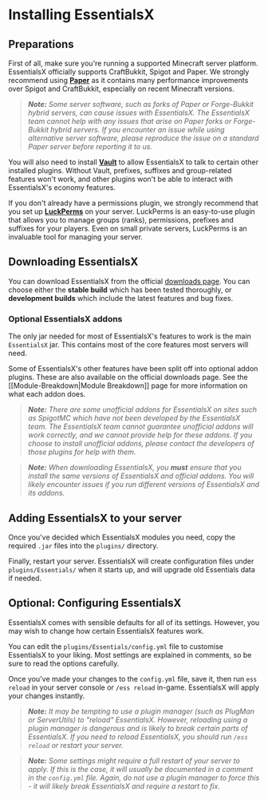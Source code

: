 # Installing EssentialsX

## Preparations

First of all, make sure you're running a supported Minecraft server platform. EssentialsX officially supports CraftBukkit, Spigot and Paper. We strongly recommend using [**Paper**](https://papermc.io) as it contains many performance improvements over Spigot and CraftBukkit, especially on recent Minecraft versions.

> _**Note:** Some server software, such as forks of Paper or Forge-Bukkit hybrid servers, can cause issues with EssentialsX. The EssentialsX team cannot help with any issues that arise on Paper forks or Forge-Bukkit hybrid servers. If you encounter an issue while using alternative server software, please reproduce the issue on a standard Paper server before reporting it to us._

You will also need to install [**Vault**](https://www.spigotmc.org/resources/vault.34315/) to allow EssentialsX to talk to certain other installed plugins. Without Vault, prefixes, suffixes and group-related features won't work, and other plugins won't be able to interact with EssentialsX's economy features.

If you don't already have a permissions plugin, we strongly recommend that you set up [**LuckPerms**](https://luckperms.net) on your server. LuckPerms is an easy-to-use plugin that allows you to manage groups (ranks), permissions, prefixes and suffixes for your players. Even on small private servers, LuckPerms is an invaluable tool for managing your server.

## Downloading EssentialsX

You can download EssentialsX from the official [downloads page](https://essentialsx.net/downloads.html). You can choose either the **stable build** which has been tested thoroughly, or **development builds** which include the latest features and bug fixes.

### Optional EssentialsX addons

The only jar needed for most of EssentialsX's features to work is the main `EssentialsX` jar. This contains most of the core features most servers will need.

Some of EssentialsX's other features have been split off into optional addon plugins. These are also available on the official downloads page. See the [[Module-Breakdown|Module Breakdown]] page for more information on what each addon does.

> _**Note:** There are some unofficial addons for EssentialsX on sites such as SpigotMC which have not been developed by the EssentialsX team. The EssentialsX team cannot guarantee unofficial addons will work correctly, and we cannot provide help for these addons. If you choose to install unofficial addons, please contact the developers of those plugins for help with them._

> _**Note:** When downloading EssentialsX, you **must** ensure that you install the same versions of EssentialsX and official addons. You will likely encounter issues if you run different versions of EssentialsX and its addons._

## Adding EssentialsX to your server

Once you've decided which EssentialsX modules you need, copy the required `.jar` files into the `plugins/` directory.

Finally, restart your server. EssentialsX will create configuration files under `plugins/Essentials/` when it starts up, and will upgrade old Essentials data if needed.

## Optional: Configuring EssentialsX

EssentialsX comes with sensible defaults for all of its settings. However, you may wish to change how certain EssentialsX features work.

You can edit the `plugins/Essentials/config.yml` file to customise EssentialsX to your liking. Most settings are explained in comments, so be sure to read the options carefully.

Once you've made your changes to the `config.yml` file, save it, then run `ess reload` in your server console or `/ess reload` in-game. EssentialsX will apply your changes instantly.

> _**Note:** It may be tempting to use a plugin manager (such as PlugMan or ServerUtils) to "reload" EssentialsX. However, reloading using a plugin manager is dangerous and is likely to break certain parts of EssentialsX. If you need to reload EssentialsX, you should run `/ess reload` or restart your server._

> _**Note:** Some settings might require a full restart of your server to apply. If this is the case, it will usually be documented in a comment in the `config.yml` file. Again, do not use a plugin manager to force this - it will likely break EssentialsX and require a restart to fix._
